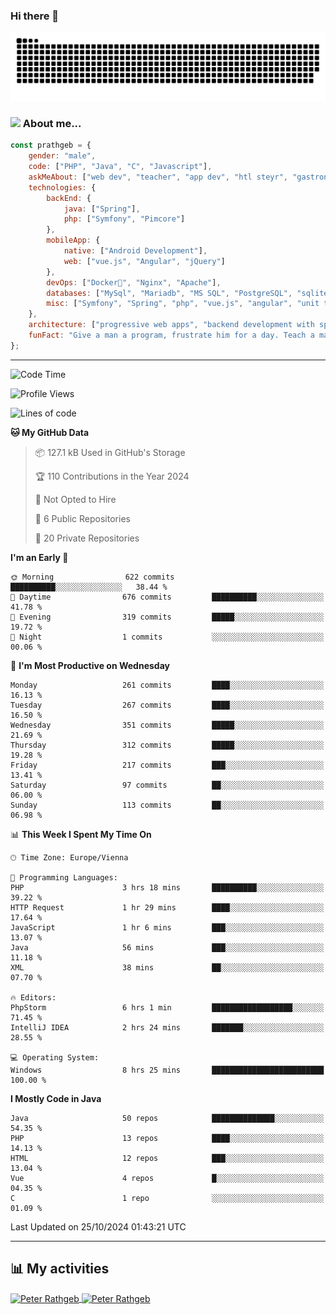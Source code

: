 ### Hi there 👋

<div align="center">
  <img  src="https://github.com/1999AZZAR/1999AZZAR/blob/main/resources/img/grid-snake.svg"
       alt="snake" />
</div>

### <img src="https://media.giphy.com/media/VgCDAzcKvsR6OM0uWg/giphy.gif" width="50"> About me...  

```javascript
const prathgeb = {
    gender: "male",
    code: ["PHP", "Java", "C", "Javascript"],
    askMeAbout: ["web dev", "teacher", "app dev", "htl steyr", "gastronaut"],
    technologies: {
        backEnd: {
            java: ["Spring"],
            php: ["Symfony", "Pimcore"]
        },
        mobileApp: {
            native: ["Android Development"],
            web: ["vue.js", "Angular", "jQuery"]
        },
        devOps: ["Docker🐳", "Nginx", "Apache"],
        databases: ["MySql", "Mariadb", "MS SQL", "PostgreSQL", "sqlite"],
        misc: ["Symfony", "Spring", "php", "vue.js", "angular", "unit testing", "ci/cd using github actions"]
    },
    architecture: ["progressive web apps", "backend development with spring", "backend development with symfony"],
    funFact: "Give a man a program, frustrate him for a day. Teach a man to program, frustrate him for a lifetime."
};
```

---
<!--START_SECTION:waka-->
![Code Time](http://img.shields.io/badge/Code%20Time-783%20hrs%2021%20mins-blue)

![Profile Views](http://img.shields.io/badge/Profile%20Views-0-blue)

![Lines of code](https://img.shields.io/badge/From%20Hello%20World%20I%27ve%20Written-3.6%20million%20lines%20of%20code-blue)

**🐱 My GitHub Data** 

> 📦 127.1 kB Used in GitHub's Storage 
 > 
> 🏆 110 Contributions in the Year 2024
 > 
> 🚫 Not Opted to Hire
 > 
> 📜 6 Public Repositories 
 > 
> 🔑 20 Private Repositories 
 > 
**I'm an Early 🐤** 

```text
🌞 Morning                622 commits         ██████████░░░░░░░░░░░░░░░   38.44 % 
🌆 Daytime                676 commits         ██████████░░░░░░░░░░░░░░░   41.78 % 
🌃 Evening                319 commits         █████░░░░░░░░░░░░░░░░░░░░   19.72 % 
🌙 Night                  1 commits           ░░░░░░░░░░░░░░░░░░░░░░░░░   00.06 % 
```
📅 **I'm Most Productive on Wednesday** 

```text
Monday                   261 commits         ████░░░░░░░░░░░░░░░░░░░░░   16.13 % 
Tuesday                  267 commits         ████░░░░░░░░░░░░░░░░░░░░░   16.50 % 
Wednesday                351 commits         █████░░░░░░░░░░░░░░░░░░░░   21.69 % 
Thursday                 312 commits         █████░░░░░░░░░░░░░░░░░░░░   19.28 % 
Friday                   217 commits         ███░░░░░░░░░░░░░░░░░░░░░░   13.41 % 
Saturday                 97 commits          ██░░░░░░░░░░░░░░░░░░░░░░░   06.00 % 
Sunday                   113 commits         ██░░░░░░░░░░░░░░░░░░░░░░░   06.98 % 
```


📊 **This Week I Spent My Time On** 

```text
🕑︎ Time Zone: Europe/Vienna

💬 Programming Languages: 
PHP                      3 hrs 18 mins       ██████████░░░░░░░░░░░░░░░   39.22 % 
HTTP Request             1 hr 29 mins        ████░░░░░░░░░░░░░░░░░░░░░   17.64 % 
JavaScript               1 hr 6 mins         ███░░░░░░░░░░░░░░░░░░░░░░   13.07 % 
Java                     56 mins             ███░░░░░░░░░░░░░░░░░░░░░░   11.18 % 
XML                      38 mins             ██░░░░░░░░░░░░░░░░░░░░░░░   07.70 % 

🔥 Editors: 
PhpStorm                 6 hrs 1 min         ██████████████████░░░░░░░   71.45 % 
IntelliJ IDEA            2 hrs 24 mins       ███████░░░░░░░░░░░░░░░░░░   28.55 % 

💻 Operating System: 
Windows                  8 hrs 25 mins       █████████████████████████   100.00 % 
```

**I Mostly Code in Java** 

```text
Java                     50 repos            ██████████████░░░░░░░░░░░   54.35 % 
PHP                      13 repos            ████░░░░░░░░░░░░░░░░░░░░░   14.13 % 
HTML                     12 repos            ███░░░░░░░░░░░░░░░░░░░░░░   13.04 % 
Vue                      4 repos             █░░░░░░░░░░░░░░░░░░░░░░░░   04.35 % 
C                        1 repo              ░░░░░░░░░░░░░░░░░░░░░░░░░   01.09 % 
```




 Last Updated on 25/10/2024 01:43:21 UTC
<!--END_SECTION:waka-->

---
  ## 📊 My activities
  <a href="https://github.com/prathgeb">
    <img width=450 height=170 align="center" alt="Peter Rathgeb" src="https://github-readme-stats.vercel.app/api?username=prathgeb&include_all_commits=true&count_private=true&theme=midnight-purple&show_icons=true&bg_color=0D1117&hide_border=true" />
  </a>
  <a href="https://github.com/prathgeb">
    <img align="center" alt="Peter Rathgeb" src="https://github-readme-stats.vercel.app/api/top-langs/?username=prathgeb&include_all_commits=true&count_private=true&theme=midnight-purple&show_icons=true&layout=compact&bg_color=0D1117&hide_border=true" />
  </a>
